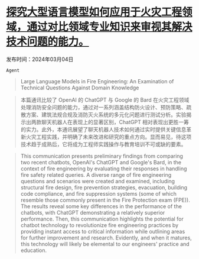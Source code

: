 # [探究大型语言模型如何应用于火灾工程领域，通过对比领域专业知识来审视其解决技术问题的能力。](https://arxiv.org/abs/2403.04795)

发布时间：2024年03月04日

`Agent`

> Large Language Models in Fire Engineering: An Examination of Technical Questions Against Domain Knowledge

> 本篇通讯比较了 OpenAI 的 ChatGPT 与 Google 的 Bard 在火灾工程领域处理消防安全问题的能力，通过对一系列涵盖结构防火设计、预防策略、疏散方案、建筑法规合规及消防灭火系统的多元化问题进行测试分析。实验揭示出两款聊天机器人在表现上的显著区别，ChatGPT 相对表现出更胜一筹的实力。此外，本通讯展望了聊天机器人技术如何通过实时提供关键信息革新火灾工程实践，并明确了未来改进和研究的重点方向。显而易见，待这项技术趋于成熟后，它将成为工程师实践操作与教育培训不可或缺的要素。

> This communication presents preliminary findings from comparing two recent chatbots, OpenAI's ChatGPT and Google's Bard, in the context of fire engineering by evaluating their responses in handling fire safety related queries. A diverse range of fire engineering questions and scenarios were created and examined, including structural fire design, fire prevention strategies, evacuation, building code compliance, and fire suppression systems (some of which resemble those commonly present in the Fire Protection exam (FPE)). The results reveal some key differences in the performance of the chatbots, with ChatGPT demonstrating a relatively superior performance. Then, this communication highlights the potential for chatbot technology to revolutionize fire engineering practices by providing instant access to critical information while outlining areas for further improvement and research. Evidently, and when it matures, this technology will likely be elemental to our engineers' practice and education.